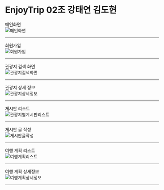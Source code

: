 # EnjoyTrip 02조 강태연 김도현

메인화면<br/>
![메인화면](/uploads/7b727482cdee1479b9c3e43ee4a26ca5/메인화면.jpg)

---

회원가입<br/>
![회원가입](/uploads/190d4ad231f96d2990f27589a1cba861/회원가입.jpg)

---

관광지 검색 화면<br/>
![관광지검색화면](/uploads/eddf0cfb7e82e0002a3848ee2da083a9/관광지검색화면.jpg)

---

관광지 상세 정보<br/>
![관광지상세정보](/uploads/0b5975f630e7abd4b7ea1b94435b8d50/관광지상세정보.jpg)

---

게시판 리스트<br/>
![관광지별게시판리스트](/uploads/87fc65ae126fe1075d81927d415bf024/관광지별게시판리스트.jpg)

---

게시판 글 작성<br/>
![게시판글작성](/uploads/f88e19947cccb78a84d0a33245459d18/게시판글작성.jpg)

---

여행 계획 리스트<br/>
![여행계획리스트](/uploads/6c9b0385ea925cfaba860a2d6ddafe18/여행계획리스트.jpg)

---

여행 계획 상세정보<br/>
![여행계획상세정보](/uploads/177d5945854d71db246d91f38e386d4f/여행계획상세정보.jpg)

---
